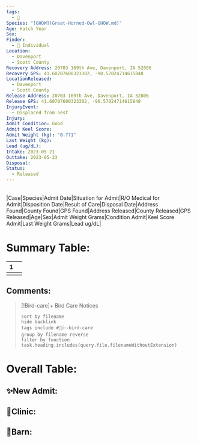 ```yaml
---
tags:
  - 🦅
Species: "[GHOW](Great-Horned-Owl-GHOW.md)"
Age: Hatch Year
Sex: 
Finder:
  - 🧑 Individual
Location:
  - Davenport
  - Scott County
Recovery Address: 20703 169th Ave, Davenport, IA 52806
Recovery GPS: 41.60707600323302, -90.57024714615848
LocationReleased:
  - Davenport
  - Scott County
Release Address: 20703 169th Ave, Davenport, IA 52806
Release GPS: 41.60707600323302, -90.57024714615848
InjuryEvent:
  - Displaced from nest
Injury: 
Admit Condition: Good
Admit Keel Score: 
Admit Weight (kg): "0.771"
Last Weight (kg): 
Lead (ug/dL): 
Intake: 2023-05-21
Outtake: 2023-05-23
Disposal: 
Status:
  - Released
---
```


|   |   |   |   |   |   |   |   |   |   |   |   |   |   |   |   |   |   |   |   |   |
|---|---|---|---|---|---|---|---|---|---|---|---|---|---|---|---|---|---|---|---|---|

|Case|Species|Admit Date|Situation for Admit|R/O Medical for Admit|Disposition Date|Result of Care|Disposal Date|Address  Found|County Found|GPS Found|Address Released|County Released|GPS Released|Age|Sex|Admit Weight Grams|Condition Admit|Keel Score Admit|Last Weight Grams|Lead ug/dL|

# Summary Table:

<div><table class="dataview table-view-table"><thead class="table-view-thead"><tr class="table-view-tr-header"><th class="table-view-th"><span></span><span class="dataview small-text">1</span></th><th class="table-view-th"><span></span></th></tr></thead><tbody class="table-view-tbody"><tr><td><span></span></td><td><span></span></td></tr></tbody></table></div>

## Comments:

> [!Bird-care]+ Bird Care Notices
>   ```tasks 
>   sort by filename
>   hide backlink
>   tags include #🦅🩺-bird-care 
>   group by filename reverse
>   filter by function task.heading.includes(query.file.filenameWithoutExtension)
>   ```

# Overall Table:

## ✨New Admit:



## 🏥Clinic:



## 🏡Barn:


